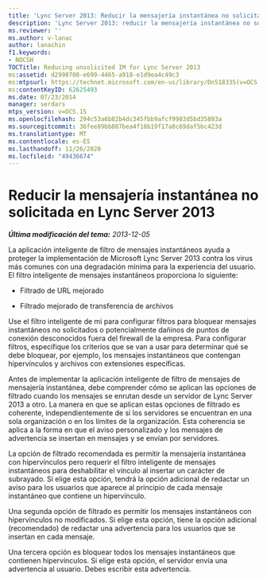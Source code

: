 ```yaml
---
title: 'Lync Server 2013: Reducir la mensajería instantánea no solicitada'
description: 'Lync Server 2013: reducir la mensajería instantánea no solicitada.'
ms.reviewer: ''
ms.author: v-lanac
author: lanachin
f1.keywords:
- NOCSH
TOCTitle: Reducing unsolicited IM for Lync Server 2013
ms:assetid: d2998708-e699-4465-a918-e1d9ea4c49c3
ms:mtpsurl: https://technet.microsoft.com/en-us/library/Dn518335(v=OCS.15)
ms:contentKeyID: 62625493
ms.date: 07/23/2014
manager: serdars
mtps_version: v=OCS.15
ms.openlocfilehash: 294c53a6b82b4dc345fbb9afcf9983d5bd35893a
ms.sourcegitcommit: 36fee89bb887bea4f18b19f17a8c69daf5bc423d
ms.translationtype: MT
ms.contentlocale: es-ES
ms.lasthandoff: 11/26/2020
ms.locfileid: "49436674"
---
```

# <a name="reducing-unsolicited-im-for-lync-server-2013"></a>Reducir la mensajería instantánea no solicitada en Lync Server 2013

<div data-xmlns="http://www.w3.org/1999/xhtml">

<div class="topic" data-xmlns="http://www.w3.org/1999/xhtml" data-msxsl="urn:schemas-microsoft-com:xslt" data-cs="https://msdn.microsoft.com/">

<div data-asp="https://msdn2.microsoft.com/asp">



</div>

<div id="mainSection">

<div id="mainBody">

<span> </span>

_**Última modificación del tema:** 2013-12-05_

La aplicación inteligente de filtro de mensajes instantáneos ayuda a proteger la implementación de Microsoft Lync Server 2013 contra los virus más comunes con una degradación mínima para la experiencia del usuario. El filtro inteligente de mensajes instantáneos proporciona lo siguiente:

  - Filtrado de URL mejorado

  - Filtrado mejorado de transferencia de archivos

Use el filtro inteligente de mi para configurar filtros para bloquear mensajes instantáneos no solicitados o potencialmente dañinos de puntos de conexión desconocidos fuera del firewall de la empresa. Para configurar filtros, especifique los criterios que se van a usar para determinar qué se debe bloquear, por ejemplo, los mensajes instantáneos que contengan hipervínculos y archivos con extensiones específicas.

Antes de implementar la aplicación inteligente de filtro de mensajes de mensajería instantánea, debe comprender cómo se aplican las opciones de filtrado cuando los mensajes se enrutan desde un servidor de Lync Server 2013 a otro. La manera en que se aplican estas opciones de filtrado es coherente, independientemente de si los servidores se encuentran en una sola organización o en los límites de la organización. Esta coherencia se aplica a la forma en que el aviso personalizado y los mensajes de advertencia se insertan en mensajes y se envían por servidores.

La opción de filtrado recomendada es permitir la mensajería instantánea con hipervínculos pero requerir el filtro inteligente de mensajes instantáneos para deshabilitar el vínculo al insertar un carácter de subrayado. Si elige esta opción, tendrá la opción adicional de redactar un aviso para los usuarios que aparece al principio de cada mensaje instantáneo que contiene un hipervínculo.

Una segunda opción de filtrado es permitir los mensajes instantáneos con hipervínculos no modificados. Si elige esta opción, tiene la opción adicional (recomendado) de redactar una advertencia para los usuarios que se insertan en cada mensaje.

Una tercera opción es bloquear todos los mensajes instantáneos que contienen hipervínculos. Si elige esta opción, el servidor envía una advertencia al usuario. Debes escribir esta advertencia.

</div>

<span> </span>

</div>

</div>

</div>

